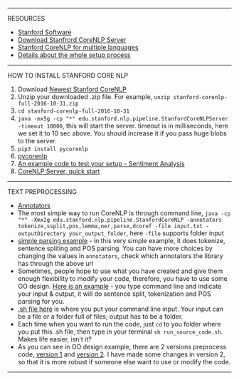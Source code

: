 

*****************************************************************************

RESOURCES

* [Stanford Software][1]
* [Download Stanfrord CoreNLP Server][2]
* [Stanford CoreNLP for multiple languages][3]
* [Details about the whole setup process][4]


[1]:https://nlp.stanford.edu/software/
[2]:http://stanfordnlp.github.io/CoreNLP/
[3]:http://stanfordnlp.github.io/CoreNLP/other-languages.html#python
[4]:http://stackoverflow.com/questions/32879532/stanford-nlp-for-python


*****************************************************************************

HOW TO INSTALL STANFORD CORE NLP

1. Download [Newest Stanford CoreNLP][5]
2. Unzip your downloaded .zip file. For example, `unzip stanford-corenlp-full-2016-10-31.zip`
3. `cd stanford-corenlp-full-2016-10-31`
4. `java -mx5g -cp "*" edu.stanford.nlp.pipeline.StanfordCoreNLPServer -timeout 10000`, this will start the server.
timeout is in milliseconds, here we set it to 10 sec above. You should increase it if you pass huge blobs to the server.
5. `pip3 install pycorenlp`
6. [pycorenlp][7]
7. [An example code to test your setup - Sentiment Analysis][6]
8. [CoreNLP Server, quick start][10]


[5]:http://stanfordnlp.github.io/CoreNLP/
[6]:http://stackoverflow.com/questions/32879532/stanford-nlp-for-python
[7]:https://github.com/smilli/py-corenlp
[10]:http://stanfordnlp.github.io/CoreNLP/corenlp-server.html


*****************************************************************************

TEXT PREPROCESSING

* [Annotators][8]
* The most simple way to run CoreNLP is through command line, `java -cp "*" -Xmx2g edu.stanford.nlp.pipeline.StanfordCoreNLP -annotators tokenize,ssplit,pos,lemma,ner,parse,dcoref -file input.txt -outputDirectory your_output_folder`, here `-file` supports folder input
* [simple parsing example][9] - in this very simple example, it does tokenize, sentence spliting and POS parsing. You can have more choices by changing the values in `annotators`, check which annotators the library has through the above url
* Sometimes, people hope to use what you have created and give them enough flexibility to modify your code, therefore, you have to use some OO design. [Here is an example][11] - you type command line and indicate your input & output, it will do sentence split, tokenization and POS parsing for you.
* [.sh file here][12] is where you put your command line input. Your input can be a file or a folder full of files; output has to be a folder.
* Each time when you want to run the code, just `cd` to you folder where you put this .sh file, then type in your terminal `sh run_source_code.sh`. Makes life easier, isn't it?
* As you can see in OO design example, there are 2 versions preprocess code, [version 1][14] and [version 2][13]. I have made some changes in version 2, so that it is more robust if someone else want to use or modify the code.


[8]:http://stanfordnlp.github.io/CoreNLP/annotators.html
[9]:https://github.com/hanhanwu/Hanhan_NLP/blob/master/try_Stanford_CoreNLP/simple_parsing_example.py
[11]:https://github.com/hanhanwu/Hanhan_NLP/tree/master/try_Stanford_CoreNLP/parsing_with_OO
[12]:https://github.com/hanhanwu/Hanhan_NLP/blob/master/try_Stanford_CoreNLP/parsing_with_OO/run_source_code.sh
[13]:https://github.com/hanhanwu/Hanhan_NLP/blob/master/try_Stanford_CoreNLP/parsing_with_OO/text_preprocessing/preprocess2.py
[14]:https://github.com/hanhanwu/Hanhan_NLP/blob/master/try_Stanford_CoreNLP/parsing_with_OO/text_preprocessing/preprocess.py


*****************************************************************************
